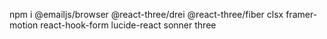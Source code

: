 npm i @emailjs/browser @react-three/drei @react-three/fiber clsx framer-motion react-hook-form lucide-react sonner three 